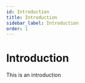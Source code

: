 ```yaml
---
id: Introduction
title: Introduction
sidebar_label: Introduction
order: 1
---
```


# Introduction
This is an introduction